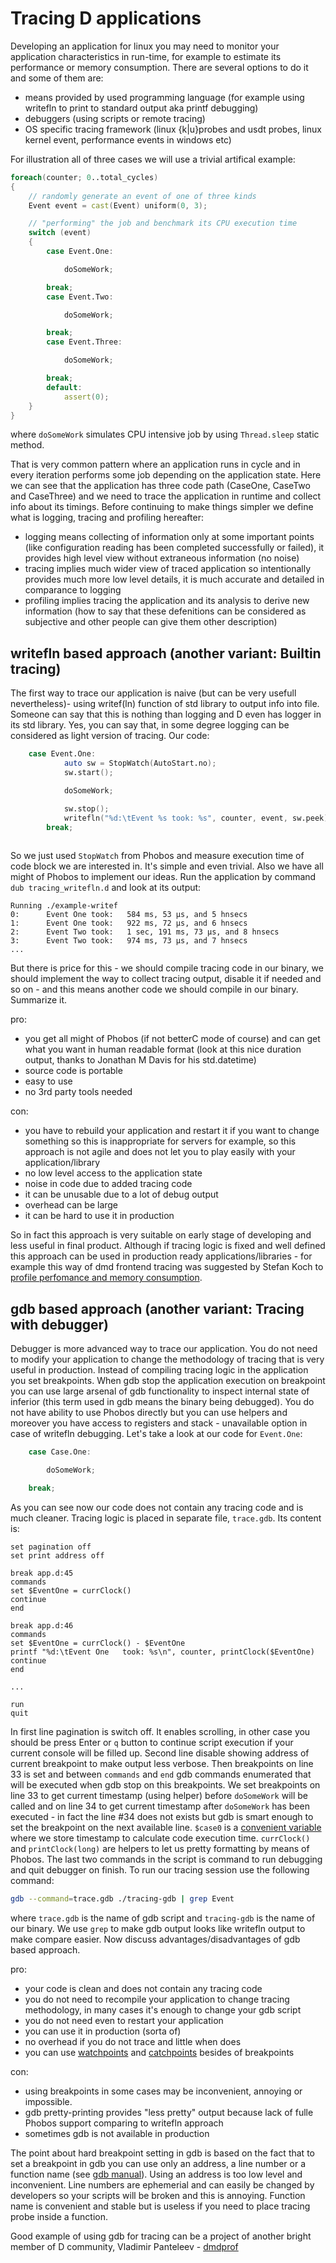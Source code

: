 # Tracing D applications

Developing an application for linux you may need to monitor your application characteristics in run-time, for example to estimate its performance or memory consumption. There are several options to do it and some of them are:
- means provided by used programming language (for example using writefln to print to standard output aka printf debugging)
- debuggers (using scripts or remote tracing)
- OS specific tracing framework (linux {k|u}probes and usdt probes, linux kernel event, performance events in windows etc)

For illustration all of three cases we will use a trivial artifical example:
```D
foreach(counter; 0..total_cycles)
{
    // randomly generate an event of one of three kinds
    Event event = cast(Event) uniform(0, 3);

    // "performing" the job and benchmark its CPU execution time
    switch (event)
    {
        case Event.One:

            doSomeWork;

        break;
        case Event.Two:

            doSomeWork;

        break;
        case Event.Three:

            doSomeWork;

        break;
        default:
            assert(0);
    }
}
```
where `doSomeWork` simulates CPU intensive job by using `Thread.sleep` static method.

That is very common pattern where an application runs in cycle and in every iteration performs some job depending on the application state. Here we can see that the application has three code path (CaseOne, CaseTwo and CaseThree) and we need to trace the application in runtime and collect info about its timings.
Before continuing to make things simpler we define what is logging, tracing and profiling hereafter:
- logging means collecting of information only at some important points (like configuration reading has been completed successfully or failed), it provides high level view without extraneous information (no noise)
- tracing implies much wider view of traced application so intentionally provides much more low level details, it is much accurate and detailed in comparance to logging
- profiling implies tracing the application and its analysis to derive new information
(how to say that these defenitions can be considered as subjective and other people can give them other description)

## writefln based approach (another variant: Builtin tracing)
The first way to trace our application is naive (but can be very usefull nevertheless)- using writef(ln) function of std library to output info into file. Someone can say that this is nothing than logging and D even has logger in its std library. Yes, you can say that, in some degree logging can be considered as light version of tracing. Our code:
```D
    case Event.One:
            auto sw = StopWatch(AutoStart.no);
            sw.start();

            doSomeWork;

            sw.stop();
            writefln("%d:\tEvent %s took: %s", counter, event, sw.peek);
        break;
            
```
So we just used `StopWatch` from Phobos and measure execution time of code block we are interested in. It's simple and even trivial. Also we have all might of Phobos to implement our ideas. Run the application by command `dub tracing_writefln.d` and look at its output:
```
Running ./example-writef 
0:      Event One took:   584 ms, 53 μs, and 5 hnsecs
1:      Event One took:   922 ms, 72 μs, and 6 hnsecs
2:      Event Two took:   1 sec, 191 ms, 73 μs, and 8 hnsecs
3:      Event Two took:   974 ms, 73 μs, and 7 hnsecs
...
```

But there is price for this - we should compile tracing code in our binary, we should implement the way to collect tracing output, disable it if needed and so on - and this means another code we should compile in our binary. Summarize it.

pro:
- you get all might of Phobos (if not betterC mode of course) and can get what you want in human readable format (look at this nice duration output, thanks to Jonathan M Davis for his std.datetime)
- source code is portable
- easy to use
- no 3rd party tools needed

con:
- you have to rebuild your application and restart it if you want to change something so this is inappropriate for servers for example, so this approach is not agile and does not let you to play easily with your application/library
- no low level access to the application state
- noise in code due to added tracing code
- it can be unusable due to a lot of debug output
- overhead can be large
- it can be hard to use it in production

So in fact this approach is very suitable on early stage of developing and less useful in final product. Although if tracing logic is fixed and well defined this approach can be used in production ready applications/libraries - for example this way of dmd frontend tracing was suggested by Stefan Koch to [profile perfomance and memory consumption](https://github.com/dlang/dmd/pull/7792).

## gdb based approach  (another variant: Tracing with debugger)
Debugger is more advanced way to trace our application. You do not need to modify your application to change the methodology of tracing that is very useful in production. Instead of compiling tracing logic in the application you set breakpoints. When gdb stop the application execution on breakpoint you can use large arsenal of gdb functionality to inspect internal state of inferior (this term used in gdb means the binary being debugged). You do not have ability to use Phobos directly but you can use helpers and moreover you have access to registers and stack - unavailable option in case of writefln debugging. Let's take a look at our code for `Event.One`:
```D
    case Case.One:

        doSomeWork;

    break;
```
As you can see now our code does not contain any tracing code and is much cleaner. Tracing logic is placed in separate file, `trace.gdb`. Its content is:
```
set pagination off
set print address off

break app.d:45
commands
set $EventOne = currClock()
continue
end

break app.d:46
commands
set $EventOne = currClock() - $EventOne
printf "%d:\tEvent One   took: %s\n", counter, printClock($EventOne)
continue
end

...

run
quit
```
In first line pagination is switch off. It enables scrolling, in other case you should be press Enter or `q` button to continue script execution if your current console will be filled up. Second line disable showing address of current breakpoint to make output less verbose. Then breakpoints on line 33 is set and between `commands` and `end`  gdb commands enumerated that will be executed when gdb stop on this breakpoints. We set breakpoints on line 33 to get current timestamp (using helper) before `doSomeWork` will be called and on line 34 to get current timestamp after `doSomeWork` has been executed - in fact the line #34 does not exists but gdb is smart enough to set the breakpoint on the next available line. `$case0` is a [convenient variable](https://www.sourceware.org/gdb/onlinedocs/gdb/Convenience-Vars.html) where we store timestamp to calculate code execution time. `currClock()` and `printClock(long)` are helpers to let us pretty formatting by means of Phobos. The last two commands in the script is command to run debugging and quit debugger on finish. To run our tracing session use the following command:
```bash
gdb --command=trace.gdb ./tracing-gdb | grep Event
```
where `trace.gdb` is the name of gdb script and `tracing-gdb` is the name of our binary. We use `grep` to make gdb output looks like writefln output to make compare easier. Now discuss advantages/disadvantages of gdb based approach.

pro:
  - your code is clean and does not contain any tracing code
  - you do not need to recompile your application to change tracing methodology, in many cases it's enough to change your gdb script
  - you do not need even to restart your application
  - you can use it in production (sorta of)
  - no overhead if you do not trace and little when does
  - you can use [watchpoints](https://www.sourceware.org/gdb/onlinedocs/gdb/Set-Watchpoints.html#Set-Watchpoints) and [catchpoints](https://www.sourceware.org/gdb/onlinedocs/gdb/Set-Catchpoints.html#Set-Catchpoints) besides of breakpoints

con: 
  - using breakpoints in some cases may be inconvenient, annoying or impossible.
  - gdb pretty-printing provides "less pretty" output because lack of fulle Phobos support comparing to writefln approach
  - sometimes gdb is not available in production

The point about hard breakpoint setting in gdb is based on the fact that to set a breakpoint in gdb you can use only an address, a line number or a function name (see [gdb manual](https://www.sourceware.org/gdb/onlinedocs/gdb/Set-Breaks.html#Set-Breaks)). Using an address is too low level and inconvenient. Line numbers are ephemerial and can easily be changed by developers so your scripts will be broken and this is annoying. Function name is convenient and stable but is useless if you need to place tracing probe inside a function.

Good example of using gdb for tracing can be a project of another bright member of D community, Vladimir Panteleev - [dmdprof](https://github.com/CyberShadow/dmdprof)
